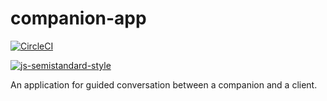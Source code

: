# companion-app

[![CircleCI](https://circleci.com/gh/ageuk/companion-app/tree/master.svg?style=svg)](https://circleci.com/gh/ageuk/companion-app/tree/master)  

[![js-semistandard-style](https://img.shields.io/badge/code%20style-semistandard-brightgreen.svg?style=flat-square)](https://github.com/Flet/semistandard)

An application for guided conversation between a companion and a client.
